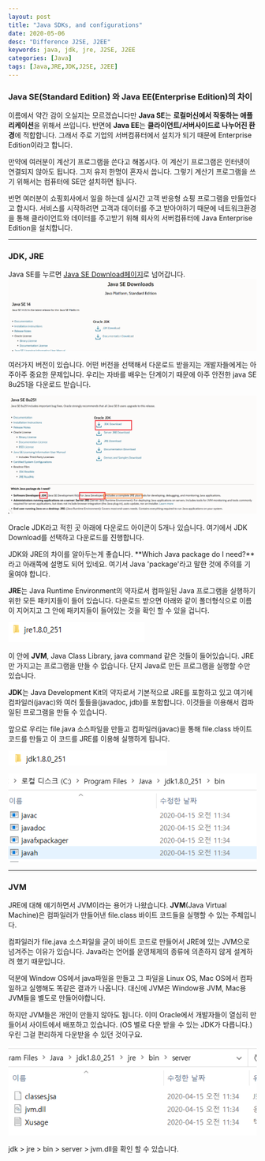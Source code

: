 ```yaml
---
layout: post
title: "Java SDKs, and configurations"
date: 2020-05-06
desc: "Difference J2SE, J2EE"
keywords: java, jdk, jre, J2SE, J2EE
categories: [Java]
tags: [Java,JRE,JDK,J2SE, J2EE]
---
```


### Java SE(Standard Edition) 와 Java EE(Enterprise Edition)의 차이

이름에서 약간 감이 오실지는 모르겠습니다만 **Java SE**는 **로컬머신에서 작동하는 애플리케이션**을 위해서 쓰입니다. 반면에 **Java EE**는 **클라이언트/서버사이드로 나누어진 환경**에 적합합니다. 그래서 주로 기업의 서버컴퓨터에서 설치가 되기 때문에 Enterprise Edition이라고 합니다. 

만약에 여러분이 계산기 프로그램을 쓴다고 해봅시다. 이 계산기 프로그램은 인터넷이 연결되지 않아도 됩니다. 그저 유저 한명이 혼자서 씁니다. 그렇기 계산기 프로그램을 쓰기 위해서는 컴퓨터에 SE만 설치하면 됩니다.  

반면 여러분이 쇼핑회사에서 일을 하는데 실시간 고객 반응형 쇼핑 프로그램을 만들었다고 합시다. 서비스를 시작하려면 고객과 데이터를 주고 받아야하기 때문에 네트워크환경을 통해 클라이언트와 데이터를 주고받기 위해 회사의 서버컴퓨터에 Java Enterprise Edition을 설치합니다. 

---

### JDK, JRE
Java SE를 누르면 [Java SE Download페이지](https://www.oracle.com/java/technologies/javase-downloads.html)로 넘어갑니다.
![04_javaSEDownloadPage](/static/assets/img/blog/java/01BasicKnowledge/04_javaSEDownloadPage.png)

여러가지 버전이 있습니다. 어떤 버전을 선택해서 다운로드 받을지는 개발자들에게는 아주아주 중요한 문제입니다. 우리는 자바를 배우는 단계이기 때문에 아주 안전한 java SE 8u251을 다운로드 받습니다. 

![05_j2SE_8u](/static/assets/img/blog/java/01BasicKnowledge/05_j2SE_8u.png)


Oracle JDK라고 적힌 곳 아래에 다운로드 아이콘이 5개나 있습니다. 여기에서 JDK Download를 선택하고 다운로드를 진행합니다. 

JDK와 JRE의 차이를 알아두는게 좋습니다. 
**Which Java package do I need?**라고 아래쪽에 설명도 되어 있네요. 여기서 Java 'package'라고 말한 것에 주의를 기울여야 합니다. 

**JRE**는 Java Runtime Environment의 약자로서 컴파일된 Java 프로그램을 실행하기 위한 모든 패키지들이 들어 있습니다. 다운로드 받으면 아래와 같이 폴더형식으로 이름이 지어지고 그 안에 패키지들이 들어있는 것을 확인 할 수 있을 겁니다. 

![06_jrefolder](/static/assets/img/blog/java/01BasicKnowledge/06_jrefolder.png)

이 안에 **JVM**, Java Class Library, java command 같은 것들이 들어있습니다. JRE만 가지고는 프로그램을 만들 수 없습니다. 단지 Java로 만든 프로그램을 실행할 수만 있습니다. 

**JDK**는 Java Development Kit의 약자로서 기본적으로 JRE를 포함하고 있고 여기에 컴파일러(javac)와 여러 툴들을(javadoc, jdb)를 포함합니다. 이것들을 이용해서 컴파일된 프로그램을 만들 수 있습니다. 

앞으로 우리는 file.java 소스파일을 만들고 컴파일러(javac)을 통해 file.class 바이트코드를 만들고 이 코드를 JRE를 이용해 실행하게 됩니다. 

![07_jdkfolder](/static/assets/img/blog/java/01BasicKnowledge/07_jdkfolder.png)

![08_jdkPackages](/static/assets/img/blog/java/01BasicKnowledge/08_jdkPackages.png)

---

### JVM

JRE에 대해 얘기하면서 JVM이라는 용어가 나왔습니다. **JVM**(Java Virtual Machine)은 컴파일러가 만들어낸 file.class 바이트 코드들을 실행할 수 있는 주체입니다.

컴파일러가 file.java 소스파일을 굳이 바이트 코드로 만들어서 JRE에 있는 JVM으로 넘겨주는 이유가 있습니다. Java라는 언어를 운영체제의 종류에 의존하지 않게 설계하려 했기 때문입니다. 

덕분에 Window OS에서 java파일을 만들고 그 파일을 Linux OS, Mac OS에서 컴파일하고 실행해도 똑같은 결과가 나옵니다. 대신에 JVM은 Window용 JVM, Mac용 JVM들을 별도로 만들어야합니다.

하지만 JVM들은 개인이 만들지 않아도 됩니다. 이미 Oracle에서 개발자들이 열심히 만들어서 사이트에서 배포하고 있습니다. (OS 별로 다운 받을 수 있는 JDK가 다릅니다.) 우린 그걸 편리하게 다운받을 수 있던 것이구요.

![09_jvm](/static/assets/img/blog/java/01BasicKnowledge/09_jvm.png)

jdk > jre > bin > server > jvm.dll을 확인 할 수 있습니다.